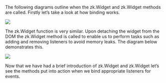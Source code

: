 The following diagrams outline when the
<javadoc directory="jsdoc" method="bind_(zk.Desktop, zk.Skipper, _global_.Array)" class="false">zk.Widget</javadoc>
and
<javadoc directory="jsdoc" method="unbind_(zk.Skipper, _global_.Array)" class="false">zk.Widget</javadoc>
methods are called. Firstly let’s take a look at how binding works.

![](ZKComDevEss_bind_.png)

The
<javadoc directory="jsdoc" method="unbind_(zk.Skipper, _global_.Array)" class="false">zk.Widget</javadoc>
function is very similar. Upon detaching the widget from the DOM the
<javadoc directory="jsdoc" method="unbind_(zk.Skipper, _global_.Array)" class="false">zk.Widget</javadoc>
method is called to enable us to perform tasks such as adding and
removing listeners to avoid memory leaks. The diagram below demonstrates
this.

![](ZKComDevEss_unbind_.png)

Now that we have had a brief introduction of
<javadoc directory="jsdoc" method="bind_(zk.Desktop, zk.Skipper, _global_.Array)" class="false">zk.Widget</javadoc>
and
<javadoc directory="jsdoc" method="unbind_(zk.Skipper, _global_.Array)" class="false">zk.Widget</javadoc>
let’s see the methods put into action when we bind appropriate listeners
for events.
